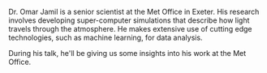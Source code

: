 Dr. Omar Jamil is a senior scientist at the Met Office in Exeter. His research involves developing super-computer simulations that describe how light travels through the atmosphere. He makes extensive use of cutting edge technologies, such as machine learning, for data analysis.

During his talk, he'll be giving us some insights into his work at the Met Office. 
